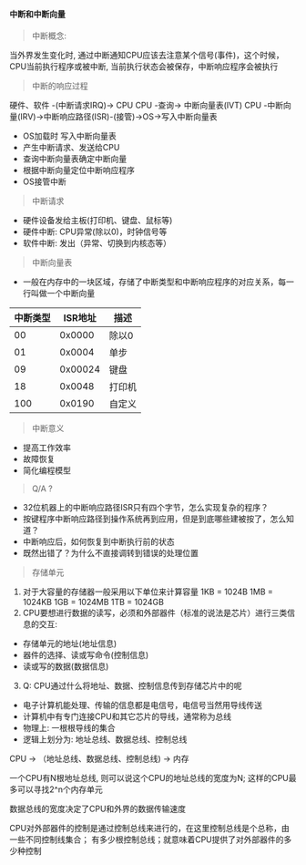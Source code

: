 #### 中断和中断向量

> 中断概念:

当外界发生变化时, 通过中断通知CPU应该去注意某个信号(事件)，这个时候，CPU当前执行程序或被中断, 当前执行状态会被保存，中断响应程序会被执行 


> 中断的响应过程

硬件、软件 -(中断请求IRQ)-> CPU
CPU -查询-> 中断向量表(IVT)
CPU -中断向量(IRV)->中断响应路径(ISR)-(接管)->OS->写入中断向量表

- OS加载时 写入中断向量表
- 产生中断请求、发送给CPU
- 查询中断向量表确定中断向量
- 根据中断向量定位中断响应程序 
- OS接管中断

> 中断请求

- 硬件设备发给主板(打印机、键盘、鼠标等) 
- 硬件中断: CPU异常(除以0)，时钟信号等
- 软件中断: 发出（异常、切换到内核态等）

> 中断向量表
- 一般在内存中的一块区域，存储了中断类型和中断响应程序的对应关系，每一行叫做一个中断向量

|  中断类型   | ISR地址  | 描述 |
|  ----      | ----  | ----|
| 00         | 0x0000 |  除以0|
| 01         |  0x0004 | 单步|
| 09         |  0x00024 | 键盘 
| 18         | 0x0048 | 打印机|
| 100         |  0x0190 | 自定义|

> 中断意义
- 提高工作效率
- 故障恢复
- 简化编程模型

> Q/A ?
- 32位机器上的中断响应路径ISR只有四个字节，怎么实现复杂的程序？
- 按键程序中断响应路径到操作系统再到应用，但是到底哪些建被按了，怎么知道？
- 中断响应后，如何恢复到中断执行前的状态
- 既然出错了？为什么不直接调转到错误的处理位置

> 存储单元

1. 对于大容量的存储器一般采用以下单位来计算容量
  1KB = 1024B
  1MB = 1024KB
  1GB = 1024MB
  1TB = 1024GB
2. CPU要想进行数据的读写，必须和外部器件（标准的说法是芯片）进行三类信息的交互:
  - 存储单元的地址(地址信息)
  - 器件的选择、读或写命令(控制信息)
  - 读或写的数据(数据信息)

3. Q: CPU通过什么将地址、数据、控制信息传到存储芯片中的呢
  - 电子计算机能处理、传输的信息都是电信号，电信号当然用导线传送
  - 计算机中有专门连接CPU和其它芯片的导线，通常称为总线
  - 物理上: 一根根导线的集合
  - 逻辑上划分为: 地址总线、数据总线、控制总线

  CPU   ->   （地址总线、数据总线、控制总线)    ->      内存

  一个CPU有N根地址总线, 则可以说这个CPU的地址总线的宽度为N;
  这样的CPU最多可以寻找2^n个内存单元

  数据总线的宽度决定了CPU和外界的数据传输速度

  CPU对外部器件的控制是通过控制总线来进行的，在这里控制总线是个总称，由一些不同控制线集合； 有多少根控制总线；就意味着CPU提供了对外部器件的多少种控制
       